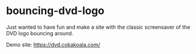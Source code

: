 # bouncing-dvd-logo
Just wanted to have fun and make a site with the classic screensaver of the DVD logo bouncing around.

Demo site: https://dvd.cokakoala.com/
